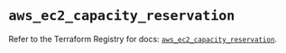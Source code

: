 # `aws_ec2_capacity_reservation`

Refer to the Terraform Registry for docs: [`aws_ec2_capacity_reservation`](https://registry.terraform.io/providers/hashicorp/aws/6.12.0/docs/resources/ec2_capacity_reservation).
